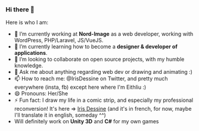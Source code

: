 ### Hi there 👋


Here is who I am:

- 🔭 I’m currently working at **Nord-Image** as a web developer, working with WordPress, PHP/Laravel, JS/VueJS.
- 🌱 I’m currently learning how to become a **designer & developer of applications**.
- 👯 I’m looking to collaborate on open source projects, with my humble knowledge.
- 💬 Ask me about anything regarding web dev or drawing and animating :)
- 📫 How to reach me: @IrisDessine on Twitter, and pretty much everywhere (insta, fb) except here where I'm Eithliu :)
- 😄 Pronouns: Her/She
- ⚡ Fun fact: I draw my life in a comic strip, and especially my professional reconversion! It's here => [Iris Dessine](https://irisdessine.blogspot.com) (and it's in french, for now, maybe I'll translate it in english, someday ^^)
- Will definitely work on **Unity 3D** and **C#** for my own games


